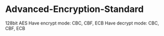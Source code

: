 # Advanced-Encryption-Standard
128bit AES
Have encrypt mode: CBC, CBF, ECB
Have decrypt mode: CBC, CBF, ECB
